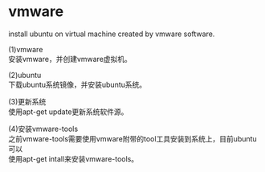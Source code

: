 # vmware   
install ubuntu on virtual machine created by vmware software.    
  
(1)vmware  
安装vmware，并创建vmware虚拟机。    
  
(2)ubuntu  
下载ubuntu系统镜像，并安装ubuntu系统。    
  
(3)更新系统    
使用apt-get update更新系统软件源。    
  
(4)安装vmware-tools    
之前vmware-tools需要使用vmware附带的tool工具安装到系统上，目前ubuntu可以  
使用apt-get intall来安装vmware-tools。   
  

